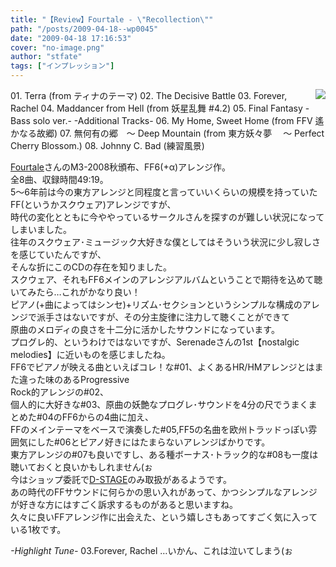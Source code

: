 ```yaml
---
title: "【Review】Fourtale - \"Recollection\""
path: "/posts/2009-04-18--wp0045"
date: "2009-04-18 17:16:53"
cover: "no-image.png"
author: "stfate"
tags: ["インプレッション"]
---
```


<style type="text/css">
<!--
p {white-space: pre-wrap};
-->
</style>

<div style="float:right"><a href="http://featherogs.hp.infoseek.co.jp/recollection.shtml" target="_blank"><img src="http://featherogs.hp.infoseek.co.jp/banner.png" class="image" /></a></div>
<div class="tracklist">01. Terra (from ティナのテーマ)
02. The Decisive Battle
<span class="red">03. Forever, Rachel</span>
04. Maddancer from Hell (from 妖星乱舞 #4.2)
05. Final Fantasy -Bass solo ver.-
-Additional Tracks-
06. My Home, Sweet Home (from FFV 遙かなる故郷)
07. 無何有の郷　～ Deep Mountain (from 東方妖々夢　 ～ Perfect Cherry Blossom.)
08. Johnny C. Bad (練習風景)</div><div class="entry_clear"></div>

<!--more-->
<a href="http://featherogs.hp.infoseek.co.jp/" target="_blank">Fourtale</a>さんのM3-2008秋頒布、FF6(+α)アレンジ作。
全8曲、収録時間49:19。
5～6年前は今の東方アレンジと同程度と言っていいくらいの規模を持っていたFF(というかスクウェア)アレンジですが、
時代の変化とともに今ややっているサークルさんを探すのが難しい状況になってしまいました。
往年のスクウェア･ミュージック大好きな僕としてはそういう状況に少し寂しさを感じていたんですが、
そんな折にこのCDの存在を知りました。
スクウェア、それもFF6メインのアレンジアルバムということで期待を込めて聴いてみたら…これがかなり良い！
ピアノ(+曲によってはシンセ)+リズム･セクションというシンプルな構成のアレンジで派手さはないですが、その分主旋律に注力して聴くことができて
原曲のメロディの良さを十二分に活かしたサウンドになっています。
プログレ的、というわけではないですが、Serenadeさんの1st【nostalgic melodies】に近いものを感じましたね。
FF6でピアノが映える曲といえばコレ！な#01、よくあるHR/HMアレンジとはまた違った味のあるProgressive Rock的アレンジの#02、
個人的に大好きな#03、原曲の妖艶なプログレ･サウンドを4分の尺でうまくまとめた#04のFF6からの4曲に加え、
FFのメインテーマをベースで演奏した#05,FF5の名曲を欧州トラッドっぽい雰囲気にした#06とピアノ好きにはたまらないアレンジばかりです。
東方アレンジの#07も良いですし、ある種ボーナス･トラック的な#08も一度は聴いておくと良いかもしれません(ぉ
今はショップ委託で<a href="http://d-stage.com/shop/detail.php?seq=6984&kw=&focus=1&Joycartdstage=314e9eefb7fc64ae8f1c62d85fc3ff3a" target="_blank">D-STAGE</a>のみ取扱があるようです。
あの時代のFFサウンドに何らかの思い入れがあって、かつシンプルなアレンジが好きな方にはすごく訴求するものがあると思いますね。
久々に良いFFアレンジ作に出会えた、という嬉しさもあってすごく気に入っている1枚です。
<div class="highlight"><em>-Highlight Tune-</em>
<span class="red">03.Forever, Rachel</span>
…いかん、これは泣いてしまう(ぉ</div>
